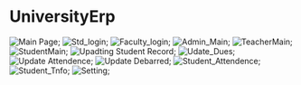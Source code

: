 # UniversityErp
![Main Page](https://github.com/GaganVashisht/UniversityErp/blob/master/images/Capture.PNG);
![Std_login](https://github.com/GaganVashisht/UniversityErp/blob/master/images/StudentLogin.PNG);
![Faculty_login](https://github.com/GaganVashisht/UniversityErp/blob/master/images/FacultyLogin.PNG);
![Admin_Main](https://github.com/GaganVashisht/UniversityErp/blob/master/images/adminMain.PNG);
![TeacherMain](https://github.com/GaganVashisht/UniversityErp/blob/master/images/TeacherMain.PNG);
![StudentMain](https://github.com/GaganVashisht/UniversityErp/blob/master/images/StudentMain.PNG);
![Upadting Student Record](https://github.com/GaganVashisht/UniversityErp/blob/master/images/update.PNG);
![Udate_Dues](https://github.com/GaganVashisht/UniversityErp/blob/master/images/updateDues.PNG);
![Update Attendence](https://github.com/GaganVashisht/UniversityErp/blob/master/images/MarkAttendence.PNG);
![Update Debarred](https://github.com/GaganVashisht/UniversityErp/blob/master/images/debarrd.PNG);
![Student_Attendence](https://github.com/GaganVashisht/UniversityErp/blob/master/images/StudentAttendence.PNG);
![Student_Tnfo](https://github.com/GaganVashisht/UniversityErp/blob/master/images/StudentInfo.PNG);
![Setting](https://github.com/GaganVashisht/UniversityErp/blob/master/images/Settings.PNG);
